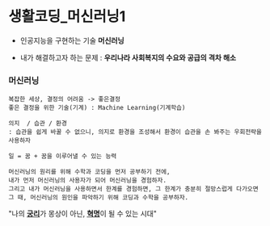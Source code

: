 # 생활코딩_머신러닝1

- 인공지능을 구현하는 기술 **머신러닝**

- 내가 해결하고자 하는 문제 : **우리나라 사회복지의 수요와 공급의 격차 해소**

  

### 머신러닝

```
복잡한 세상, 결정의 어려움 -> 좋은결정
좋은 결정을 위한 기술(기계) : Machine Learning(기계학습)
```

```
의지  / 습관 / 환경
: 습관을 쉽게 바꿀 수 없으니, 의지로 환경을 조성해서 환경이 습관을 손 봐주는 우회전략을 사용하자
```

```
일 = 꿈 + 꿈을 이루어낼 수 있는 능력
```

```
머신러닝의 원리를 위해 수학과 코딩을 먼저 공부하기 전에, 
내가 먼저 머신러닝의 사용자가 되어 머신러닝을 경험하자. 
그리고 내가 머신러닝을 사용하면서 한계를 경험하면, 그 한계가 충분히 절망스럽게 다가오면
그 때, 머신러닝의 원인을 파악하기 위해 코딩과 수학을 공부하자. 
```

"나의 <u>**궁리**</u>가 몽상이 아닌, <u>**혁명**</u>이 될 수 있는 시대"